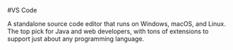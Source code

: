 #VS Code

A standalone source code editor that runs on Windows, macOS, and Linux. The top pick for Java and web developers, with tons of extensions to support just about any programming language. 